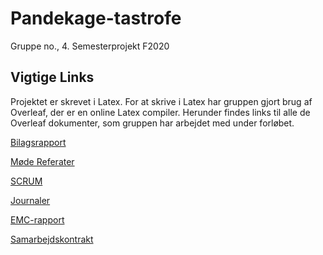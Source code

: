 # Pandekage-tastrofe
Gruppe no., 4. Semesterprojekt F2020

## Vigtige Links

Projektet er skrevet i Latex. For at skrive i Latex har gruppen gjort brug af Overleaf, der er en online Latex compiler. Herunder findes links til alle de Overleaf dokumenter, som gruppen har arbejdet med under forløbet.

[Bilagsrapport](https://www.overleaf.com/4744567293jhxghbqrgryg)

[Møde Referater](https://www.overleaf.com/6178354939frypsgmrvfys)

[SCRUM](https://www.overleaf.com/7629767412dgrhcwymtscp)

[Journaler](https://www.overleaf.com/6542664777nngxjcqhsscc)

[EMC-rapport](https://www.overleaf.com/2145621491fwyhhdcmzbnn)

[Samarbejdskontrakt](https://www.overleaf.com/7638152918mzwvfrnpcqst)
